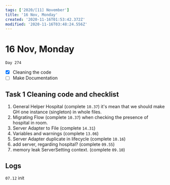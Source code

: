 ```yaml
---
tags: ['2020/[11] November']
title: '16 Nov, Monday'
created: '2020-11-16T01:53:42.372Z'
modified: '2020-11-16T03:48:24.556Z'
---
```


# 16 Nov, Monday

`Day 274`

- [x] Cleaning the code
- [ ] Make Documentation

## Task 1 Cleaning code and checklist
1. General Helper Hospital (complete `10.37`)
   it's mean that we should make GH one instance (singleton) in whole files.
2. Migrating Flow (complete `10.37`)
   when checking the presence of hospital in room. 
3. Server Adapter to File (complete `14.31`)
4. Variables and warnings (complete  `13.06`)
5. Server Adapter duplicate in lifecycle (complete `10.16`)
6. add server, regarding hospital? (complete `09.55`)
7. memory leak ServerSetting context. (complete `09.10`)

## Logs
`07.12` init
